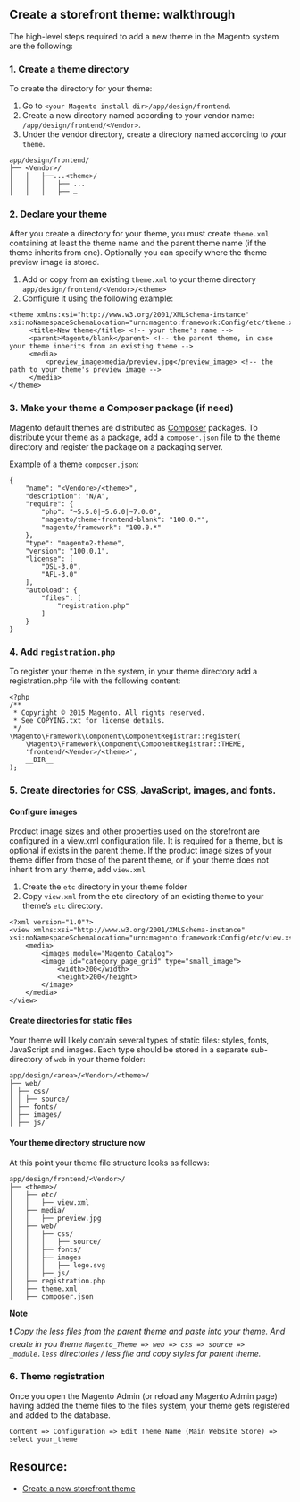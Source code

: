 ## Create a storefront theme: walkthrough
The high-level steps required to add a new theme in the Magento system are the following:

### 1. Create a theme directory
To create the directory for your theme:
1. Go to `<your Magento install dir>/app/design/frontend`.
2. Create a new directory named according to your vendor name: `/app/design/frontend/<Vendor>`.
3. Under the vendor directory, create a directory named according to your `theme`. 
```
app/design/frontend/
├── <Vendor>/
│   │   ├──...<theme>/
│   │   │   ├── ...
│   │   │   ├── …
```

### 2. Declare your theme
After you create a directory for your theme, you must create `theme.xml` containing at least the theme name and the parent theme name (if the theme inherits from one). Optionally you can specify where the theme preview image is stored.
1. Add or copy from an existing `theme.xml` to your theme directory `app/design/frontend/<Vendor>/<theme>`
2. Configure it using the following example:
```
<theme xmlns:xsi="http://www.w3.org/2001/XMLSchema-instance" xsi:noNamespaceSchemaLocation="urn:magento:framework:Config/etc/theme.xsd">
     <title>New theme</title> <!-- your theme's name -->
     <parent>Magento/blank</parent> <!-- the parent theme, in case your theme inherits from an existing theme -->
     <media>
         <preview_image>media/preview.jpg</preview_image> <!-- the path to your theme's preview image -->
     </media>
</theme>
```

### 3. Make your theme a Composer package (if need)
Magento default themes are distributed as [Composer](https://getcomposer.org/) packages. 
To distribute your theme as a package, add a `composer.json` file to the theme directory and register the package on a packaging server.

Example of a theme `composer.json`:
```
{
    "name": "<Vendore>/<theme>",
    "description": "N/A",
    "require": {
        "php": "~5.5.0|~5.6.0|~7.0.0",
        "magento/theme-frontend-blank": "100.0.*",
        "magento/framework": "100.0.*"
    },
    "type": "magento2-theme",
    "version": "100.0.1",
    "license": [
        "OSL-3.0",
        "AFL-3.0"
    ],
    "autoload": {
        "files": [
            "registration.php"
        ]
    }
}
```

### 4. Add `registration.php`
To register your theme in the system, in your theme directory add a registration.php file with the following content:
```
<?php
/**
 * Copyright © 2015 Magento. All rights reserved.
 * See COPYING.txt for license details.
 */
\Magento\Framework\Component\ComponentRegistrar::register(
    \Magento\Framework\Component\ComponentRegistrar::THEME,
    'frontend/<Vendor>/<theme>',
    __DIR__
);
```

### 5. Create directories for CSS, JavaScript, images, and fonts.

#### Configure images
Product image sizes and other properties used on the storefront are configured in a view.xml configuration file. It is required for a theme, but is optional if exists in the parent theme.
If the product image sizes of your theme differ from those of the parent theme, or if your theme does not inherit from any theme, add `view.xml`

1. Create the `etc` directory in your theme folder
2. Copy `view.xml` from the etc directory of an existing theme to your theme’s `etc` directory.
```
<?xml version="1.0"?>
<view xmlns:xsi="http://www.w3.org/2001/XMLSchema-instance" xsi:noNamespaceSchemaLocation="urn:magento:framework:Config/etc/view.xsd">
    <media>
        <images module="Magento_Catalog">
        <image id="category_page_grid" type="small_image">
            <width>200</width>
            <height>200</height>
        </image>
    </media>
</view>
```

#### Create directories for static files
Your theme will likely contain several types of static files: styles, fonts, JavaScript and images. Each type should be stored in a separate sub-directory of `web` in your theme folder:
```
app/design/<area>/<Vendor>/<theme>/
├── web/
│ ├── css/
│ │ ├── source/ 
│ ├── fonts/
│ ├── images/
│ ├── js/
```

#### Your theme directory structure now
At this point your theme file structure looks as follows:
```
app/design/frontend/<Vendor>/
├── <theme>/
│   ├── etc/
│   │   ├── view.xml
│   ├── media/
│   │   ├── preview.jpg
│   ├── web/
│   │   ├── css/
│   │   │   ├── source/ 
│   │   ├── fonts/
│   │   ├── images
│   │   │   ├── logo.svg
│   │   ├── js/
│   ├── registration.php
│   ├── theme.xml
│   ├── composer.json
```
**Note**

:exclamation: _Copy the less files from the parent theme and paste into your theme. 
And create in you theme `Magento_Theme => web => css => source => _module.less` directories / less file and copy styles for parent theme._


### 6. Theme registration
Once you open the Magento Admin (or reload any Magento Admin page) having added the theme files to the files system, 
your theme gets registered and added to the database. 

`Content => Configuration => Edit Theme Name (Main Website Store) => select your_theme`

## Resource:
* [Create a new storefront theme](http://devdocs.magento.com/guides/v2.2/frontend-dev-guide/themes/theme-create.html)

